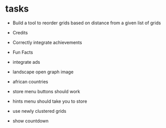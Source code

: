 # tasks

- Build a tool to reorder grids based on distance from a given list of grids

- Credits
- Correctly integrate achievements
- Fun Facts

- integrate ads

- landscape open graph image

- african countries
- store menu buttons should work
- hints menu should take you to store
- use newly clustered grids
- show countdown

